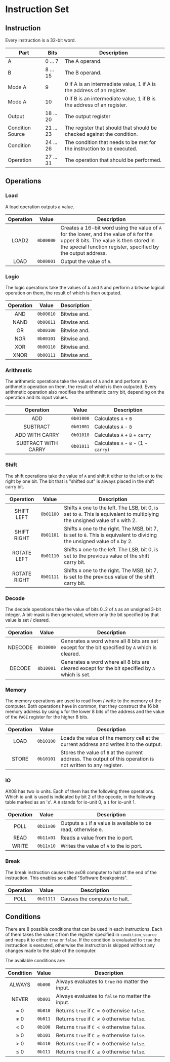 # Instruction Set

## Instruction

Every instruction is a 32-bit word.

Part | Bits | Description
--- | --- | ---
A | 0 ... 7 | The A operand.
B | 8 ... 15 | The B operand.
Mode A | 9 | 0 if A is an intermediate value, 1 if A is the address of an register.
Mode A | 10 | 0 if B is an intermediate value, 1 if B is the address of an register.
Output | 18 ... 20 | The output register
Condition Source | 21 ... 23 | The register that should that should be checked against the condition.
Condition | 24 ... 26 | The condition that needs to be met for the instruction to be executed.
Operation | 27 ... 31 | The operation that should be performed.

## Operations

### Load

A load operation outputs a value.

Operation | Value | Description
:---:| :---: | ---
LOAD2 | `0b00000` | Creates a 16-bit word using the value of `A` for the lower, and the value of `B` for the upper 8 bits. The value is then stored in the special function register, specified by the output address.
LOAD | `0b00001` | Output the value of `A`.

### Logic

The logic operations take the values of `A` and `B` and perform a bitwise logical operation on them, the result of which is then outputed.

Operation | Value | Description
:---:| :---: | ---
AND | `0b00010` | Bitwise and.
NAND | `0b00011` | Bitwise and.
OR  | `0b00100` | Bitwise and.
NOR | `0b00101` | Bitwise and.
XOR | `0b00110` | Bitwise and.
XNOR | `0b00111` | Bitwise and.

### Arithmetic

The arithmetic operations take the values of `A` and `B` and perform an arithmetic operation on them, the result of which is then outputed. Every arithmetic operation also modifies the arithmetic carry bit, depending on the operation and its input values.

Operation | Value | Description
:---:| :---: | ---
ADD | `0b01000` | Calculates `A` + `B`
SUBTRACT | `0b01001` | Calculates `A` - `B`
ADD WITH CARRY | `0b01010` | Calculates `A` + `B` + `carry`
SUBTRACT WITH CARRY | `0b01011` | Calculates `A` - `B` - (1 - `carry`)

### Shift

The shift operations take the value of `A` and shift it either to the left or to the right by one bit. The bit that is "shifted out" is always placed in the shift carry bit.

Operation | Value | Description
:---:| :---: | ---
SHIFT LEFT | `0b01100` | Shifts `A` one to the left. The LSB, bit 0, is set to `0`. This is equivalent to multiplying the unsigned value of `A` with 2.
SHIFT RIGHT | `0b01101` | Shifts `A` one to the right. The MSB, bit 7, is set to `0`. This is equivalent to dividing the unsigned value of `A` by 2.
ROTATE LEFT | `0b01110` | Shifts `A` one to the left. The LSB, bit 0, is set to the previous value of the shift carry bit.
ROTATE RIGHT | `0b01111` | Shifts `A` one to the right. The MSB, bit 7, is set to the previous value of the shift carry bit.


### Decode

The decode operations take the value of bits 0..2 of `A` as an unsigned 3-bit integer. A bit-mask is then generated, where only the bit specified by that value is set / cleared.

Operation | Value | Description
:---:| :---: | ---
NDECODE | `0b10000` | Generates a word where all 8 bits are set except for the bit specified by `A` which is cleared.
DECODE | `0b10001` | Generates a word where all 8 bits are cleared except for the bit specified by `A` which is set.


### Memory

The memory operations are used to read from / write to the memory of the computer. Both operations have in common, that they construct the 16 bit memory address by using `A` for the lower 8 bits of the address and the value of the `PAGE` register for the higher 8 bits.

Operation | Value | Description
:---:| :---: | ---
LOAD | `0b10100` | Loads the value of the memory cell at the current address and writes it to the output.
STORE | `0b10101` | Stores the value of `B` at the current address. The output of this operation is not written to any register.


### IO

AX08 has two io units. Each of them has the following three operations. Which io unit is used is indicated by bit 2 of the opcode, in the following table marked as an 'x'. A `0` stands for io-unit 0, a `1` for io-unit 1.

Operation | Value | Description
:---:| :---: | ---
POLL | `0b11x00` | Outputs a `1` if a value is available to be read, otherwise `0`.
READ | `0b11x01` | Reads a value from the io port.
WRITE | `0b11x10` | Writes the value of `A` to the io port.


### Break

The break instruction causes the ax08 computer to halt at the end of the instruction. This enables so called "Software Breakpoints".

Operation | Value | Description
:---:| :---: | ---
POLL | `0b11111` | Causes the computer to halt.


## Conditions

There are 8 possible conditions that can be used in each instructions. Each of them takes the value `C` from the register specified in `condition_source` and maps it to either `true` or `false`. If the condition is evaluated to `true` the instruction is executed, otherwise the instruction is skipped without any changes made to the state of the computer.

The available conditions are:

Condition | Value | Description
:---:| :---: | ---
ALWAYS | `0b000` | Always evaluates to `true` no matter the input.
NEVER | `0b001` | Always evaluates to `false` no matter the input.
= 0 | `0b010` | Returns `true` if `C = 0` otherwise `false`.
≠ 0 | `0b011` | Returns `true` if `C ≠ 0` otherwise `false`.
< 0 | `0b100` | Returns `true` if `C < 0` otherwise `false`.
≥ 0 | `0b101` | Returns `true` if `C ≥ 0` otherwise `false`.
\> 0 | `0b110` | Returns `true` if `C > 0` otherwise `false`.
≤ 0 | `0b111` | Returns `true` if `C ≤ 0` otherwise `false`.
